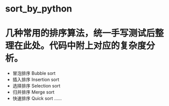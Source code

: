 # sort_by_python

# 几种常用的排序算法，统一手写测试后整理在此处。代码中附上对应的复杂度分析。

- 冒泡排序 Bubble sort
- 插入排序 Insertion sort
- 选择排序 Selection sort
- 归并排序 Merge sort
- 快速排序 Quick sort
……
